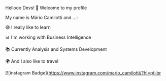 Hellooo Devs! 👋 Welcome to my profile


My name is Mário Camilotti and ...:


😄 I really like to learn 

📊 I'm working with Business Intelligence

📚 Currently Analysis and Systems Development

🌍 And I also like to travel


[![instagram Badge](https://www.instagram.com/mario_camilotti/?hl=pt-br 




